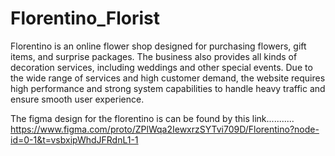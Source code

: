# Florentino_Florist
Florentino is an online flower shop designed for purchasing flowers, gift items, and surprise packages. The business also provides all kinds of decoration services, including weddings and other special events. Due to the wide range of services and high customer demand, the website requires high performance and strong system capabilities to handle heavy traffic and ensure smooth user experience.

The figma design for the florentino is can be found by this link........... https://www.figma.com/proto/ZPlWqa2IewxrzSYTvi709D/Florentino?node-id=0-1&t=vsbxipWhdJFRdnL1-1
